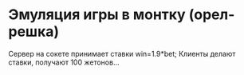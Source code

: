 # Эмуляция игры в монтку (орел-решка)
Сервер на сокете принимает ставки win=1.9*bet;
Клиенты делают ставки, получают 100 жетонов...
